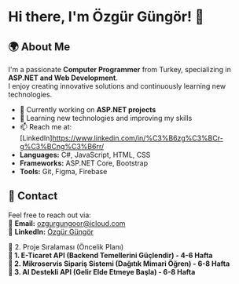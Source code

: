 # Hi there, I'm Özgür Güngör! 👋  

## 🌍 About Me  
I'm a passionate **Computer Programmer** from Turkey, specializing in **ASP.NET and Web Development**.  
I enjoy creating innovative solutions and continuously learning new technologies.  

- 💼 Currently working on **ASP.NET projects**  
- 🌱 Learning new technologies and improving my skills  
- 📫 Reach me at: [LinkedIn]https://www.linkedin.com/in/%C3%B6zg%C3%BCr-g%C3%BCng%C3%B6rr/
- **Languages:** C#, JavaScript, HTML, CSS  
- **Frameworks:** ASP.NET Core, Bootstrap  
- **Tools:** Git, Figma, Firebase  

## 📩 Contact  
Feel free to reach out via:  
📧 **Email:** ozgurgungoor@icloud.com  
💼 **LinkedIn:** [Özgür Güngör](https://www.linkedin.com/in/özgür-güngör/)  

📌 2. Proje Sıralaması (Öncelik Planı)  <br>
**📍 1. E-Ticaret API (Backend Temellerini Güçlendir) - 4-6 Hafta** <br>
**📍 2. Mikroservis Sipariş Sistemi (Dağıtık Mimari Öğren) - 6-8 Hafta** <br>
**📍 3. AI Destekli API (Gelir Elde Etmeye Başla) - 6-8 Hafta**
